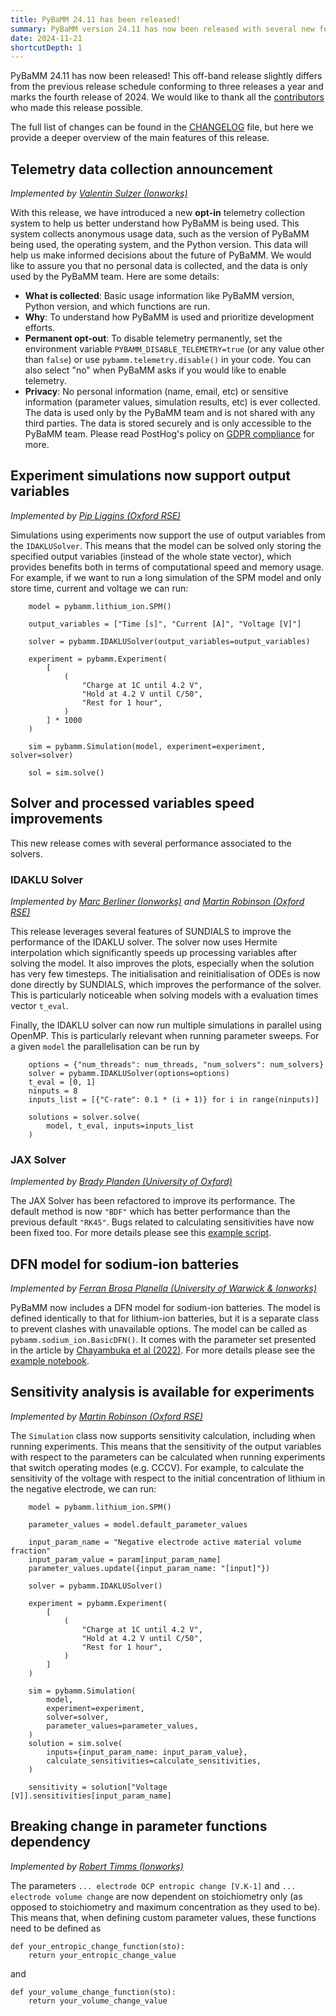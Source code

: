```yaml
---
title: PyBaMM 24.11 has been released!
summary: PyBaMM version 24.11 has now been released with several new features and improvements.
date: 2024-11-21
shortcutDepth: 1
---
```


PyBaMM 24.11 has now been released! This off-band release slightly differs from the previous release schedule conforming to three releases a year and marks the fourth release of 2024. We would like to thank all the [contributors](https://pybamm.org/teams/) who made this release possible.

The full list of changes can be found in the [CHANGELOG](https://pybamm.org/changelog/) file, but here we provide a deeper overview of the main features of this release.

## Telemetry data collection announcement
_Implemented by [Valentin Sulzer (Ionworks)](https://github.com/valentinsulzer)_

With this release, we have introduced a new **opt-in** telemetry collection system to help us better understand how PyBaMM is being used. This system collects anonymous usage data, such as the version of PyBaMM being used, the operating system, and the Python version. This data will help us make informed decisions about the future of PyBaMM. We would like to assure you that no personal data is collected, and the data is only used by the PyBaMM team. Here are some details:

- **What is collected**: Basic usage information like PyBaMM version, Python version, and which functions are run.
- **Why**: To understand how PyBaMM is used and prioritize development efforts.
- **Permanent opt-out**: To disable telemetry permanently, set the environment variable `PYBAMM_DISABLE_TELEMETRY=true` (or any value other than `false`) or use `pybamm.telemetry.disable()` in your code. You can also select "no" when PyBaMM asks if you would like to enable telemetry.
- **Privacy**: No personal information (name, email, etc) or sensitive information (parameter values, simulation results, etc) is ever collected. The data is used only by the PyBaMM team and is not shared with any third parties. The data is stored securely and is only accessible to the PyBaMM team. Please read PostHog's policy on [GDPR compliance](https://posthog.com/docs/privacy/gdpr-compliance) for more.

## Experiment simulations now support output variables
_Implemented by [Pip Liggins (Oxford RSE)](https://github.com/pipliggins)_

Simulations using experiments now support the use of output variables from the `IDAKLUSolver`. This means that the model can be solved only storing the specified output variables (instead of the whole state vector), which provides benefits both in terms of computational speed and memory usage. For example, if we want to run a long simulation of the SPM model and only store time, current and voltage we can run:

```python3
    model = pybamm.lithium_ion.SPM()

    output_variables = ["Time [s]", "Current [A]", "Voltage [V]"]

    solver = pybamm.IDAKLUSolver(output_variables=output_variables)

    experiment = pybamm.Experiment(
        [
            (
                "Charge at 1C until 4.2 V",
                "Hold at 4.2 V until C/50",
                "Rest for 1 hour",
            )
        ] * 1000
    )

    sim = pybamm.Simulation(model, experiment=experiment, solver=solver)

    sol = sim.solve()
```

## Solver and processed variables speed improvements

This new release comes with several performance associated to the solvers.

### IDAKLU Solver
_Implemented by [Marc Berliner (Ionworks)](https://github.com/MarcBerliner) and [Martin Robinson (Oxford RSE)](https://github.com/martinjrobins)_

This release leverages several features of SUNDIALS to improve the performance of the IDAKLU solver. The solver now uses Hermite interpolation which significantly speeds up processing variables after solving the model. It also improves the plots, especially when the solution has very few timesteps. The initialisation and reinitialisation of ODEs is now done directly by SUNDIALS, which improves the performance of the solver. This is particularly noticeable when solving models with a evaluation times vector `t_eval`.

Finally, the IDAKLU solver can now run multiple simulations in parallel using OpenMP. This is particularly relevant when running parameter sweeps. For a given `model` the parallelisation can be run by
```python3
    options = {"num_threads": num_threads, "num_solvers": num_solvers}
    solver = pybamm.IDAKLUSolver(options=options)
    t_eval = [0, 1]
    ninputs = 8
    inputs_list = [{"C-rate": 0.1 * (i + 1)} for i in range(ninputs)]

    solutions = solver.solve(
        model, t_eval, inputs=inputs_list
    )
```

### JAX Solver
_Implemented by [Brady Planden (University of Oxford)](https://github.com/BradyPlanden)_

The JAX Solver has been refactored to improve its performance. The default method is now `"BDF"` which has better performance than the previous default `"RK45"`. Bugs related to calculating sensitivities have now been fixed too. For more details please see this [example script](https://github.com/pybamm-team/PyBaMM/blob/v24.11.0/examples/scripts/multiprocess_jax_solver.py).

## DFN model for sodium-ion batteries
_Implemented by [Ferran Brosa Planella (University of Warwick & Ionworks)](https://github.com/brosaplanella)_

PyBaMM now includes a DFN model for sodium-ion batteries. The model is defined identically to that for lithium-ion batteries, but it is a separate class to prevent clashes with unavailable options. The model can be called as `pybamm.sodium_ion.BasicDFN()`. It comes with the parameter set presented in the article by [Chayambuka et al (2022)](https://www.sciencedirect.com/science/article/pii/S0013468621020478). For more details please see the [example notebook](https://docs.pybamm.org/en/stable/source/examples/notebooks/models/sodium-ion.html).

## Sensitivity analysis is available for experiments
_Implemented by [Martin Robinson (Oxford RSE)](https://github.com/martinjrobins)_

The `Simulation` class now supports sensitivity calculation, including when running experiments. This means that the sensitivity of the output variables with respect to the parameters can be calculated when running experiments that switch operating modes (e.g. CCCV). For example, to calculate the sensitivity of the voltage with respect to the initial concentration of lithium in the negative electrode, we can run:

```python3
    model = pybamm.lithium_ion.SPM()

    parameter_values = model.default_parameter_values

    input_param_name = "Negative electrode active material volume fraction"
    input_param_value = param[input_param_name]
    parameter_values.update({input_param_name: "[input]"})

    solver = pybamm.IDAKLUSolver()

    experiment = pybamm.Experiment(
        [
            (
                "Charge at 1C until 4.2 V",
                "Hold at 4.2 V until C/50",
                "Rest for 1 hour",
            )
        ]
    )

    sim = pybamm.Simulation(
        model,
        experiment=experiment,
        solver=solver,
        parameter_values=parameter_values,
    )
    solution = sim.solve(
        inputs={input_param_name: input_param_value},
        calculate_sensitivities=calculate_sensitivities,
    )

    sensitivity = solution["Voltage [V]].sensitivities[input_param_name]
```

## Breaking change in parameter functions dependency
_Implemented by [Robert Timms (Ionworks)](https://github.com/rtimms)_

The parameters `... electrode OCP entropic change [V.K-1]` and `... electrode volume change` are now dependent on stoichiometry only (as opposed to stoichiometry and maximum concentration as they used to be). This means that, when defining custom parameter values, these functions need to be defined as

```python3
def your_entropic_change_function(sto):
    return your_entropic_change_value
```

and

```python3
def your_volume_change_function(sto):
    return your_volume_change_value
```
